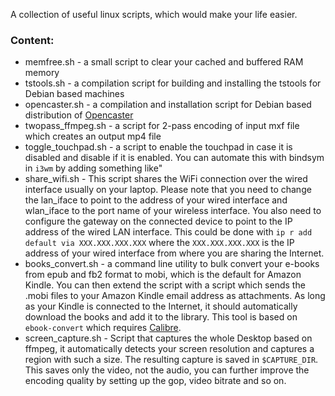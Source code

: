 A collection of useful linux scripts, which would make your life easier.

### Content:
* memfree.sh - a small script to clear your cached and buffered RAM memory
* tstools.sh - a compilation script for building and installing the tstools for Debian based machines
* opencaster.sh - a compilation and installation script for Debian based distribution of [Opencaster](http://www.avalpa.com/the-key-values/15-free-software/33-opencaster "Opencaster Official Webpage")
* twopass_ffmpeg.sh - a script for 2-pass encoding of input mxf file which creates an output mp4 file
* toggle_touchpad.sh - a script to enable the touchpad in case it is disabled and disable if it is enabled. You can automate this with bindsym in `i3wm` by adding something like" 
* share_wifi.sh - This script shares the WiFi connection over the wired interface usually on your laptop. Please note that you need to change the lan_iface to point to the address of your wired interface and wlan_iface to the port name of your wireless interface. You also need to configure the gateway on the connected device to point to the IP address of the wired LAN interface. This could be done with `ip r add default via XXX.XXX.XXX.XXX` where the `XXX.XXX.XXX.XXX` is the IP address of your wired interface from where you are sharing the Internet. 
* books_convert.sh - a command line utility to bulk convert your e-books from epub and fb2 format to mobi, which is the default for Amazon Kindle. You can then extend the script with a script which sends the .mobi files to your Amazon Kindle email address as attachments. As long as your Kindle is connected to the Internet, it should automatically download the books and add it to the library. This tool is based on `ebook-convert` which requires [Calibre](https://calibre-ebook.com/).
* screen_capture.sh - Script that captures the whole Desktop based on ffmpeg, it automatically detects your screen resolution and captures a region with such a size. The resulting capture is saved in `$CAPTURE_DIR`. This saves only the video, not the audio, you can further improve the encoding quality by setting up the gop, video bitrate and so on. 
